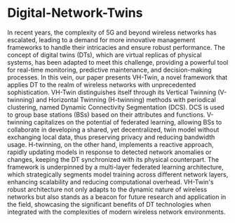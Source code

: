 # Digital-Network-Twins

In recent years, the complexity of 5G and beyond wireless networks has escalated, leading to a demand for more innovative management frameworks to handle their intricacies and ensure robust performance. The concept of digital twins (DTs), which are virtual replicas of physical systems, has been adapted to meet this challenge, providing a powerful tool for real-time monitoring, predictive maintenance, and decision-making processes. In this vein, our paper presents VH-Twin, a novel framework that applies DT to the realm of wireless networks with unprecedented sophistication. VH-Twin distinguishes itself through its Vertical Twinning (V-twinning) and Horizontal Twinning (H-twinning) methods with periodical clustering, named Dynamic Connectivity Segmentation (DCS). DCS is used to group base stations (BSs) based on their attributes and functions. V-twinning capitalizes on the potential of federated learning, allowing BSs to collaborate in developing a shared, yet decentralized, twin model without exchanging local data, thus preserving privacy and reducing bandwidth usage. H-twinning, on the other hand, implements a reactive approach, rapidly updating models in response to detected network anomalies or changes, keeping the DT synchronized with its physical counterpart. The framework is underpinned by a multi-layer federated learning architecture, which strategically segments model training across different network layers, enhancing scalability and reducing computational overhead. VH-Twin's robust architecture not only adapts to the dynamic nature of wireless networks but also stands as a beacon for future research and application in the field, showcasing the significant benefits of DT technologies when integrated with the complexities of modern wireless network environments.
